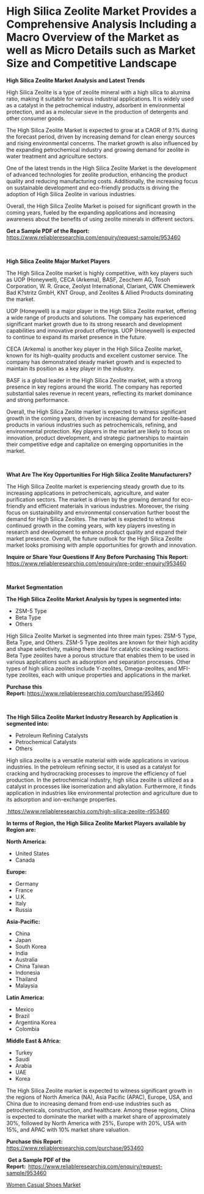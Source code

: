 <p><h1>High Silica Zeolite Market Provides a Comprehensive Analysis Including a Macro Overview of the Market as well as Micro Details such as Market Size and Competitive Landscape</h1></p><p><strong>High Silica Zeolite Market Analysis and Latest Trends</strong></p>
<p><p>High Silica Zeolite is a type of zeolite mineral with a high silica to alumina ratio, making it suitable for various industrial applications. It is widely used as a catalyst in the petrochemical industry, adsorbent in environmental protection, and as a molecular sieve in the production of detergents and other consumer goods.</p><p>The High Silica Zeolite Market is expected to grow at a CAGR of 9.1% during the forecast period, driven by increasing demand for clean energy sources and rising environmental concerns. The market growth is also influenced by the expanding petrochemical industry and growing demand for zeolite in water treatment and agriculture sectors.</p><p>One of the latest trends in the High Silica Zeolite Market is the development of advanced technologies for zeolite production, enhancing the product quality and reducing manufacturing costs. Additionally, the increasing focus on sustainable development and eco-friendly products is driving the adoption of High Silica Zeolite in various industries.</p><p>Overall, the High Silica Zeolite Market is poised for significant growth in the coming years, fueled by the expanding applications and increasing awareness about the benefits of using zeolite minerals in different sectors.</p></p>
<p><strong>Get a Sample PDF of the Report:&nbsp;</strong> <a href="https://www.reliableresearchiq.com/enquiry/request-sample/953460">https://www.reliableresearchiq.com/enquiry/request-sample/953460</a></p>
<p>&nbsp;</p>
<p><strong>High Silica Zeolite Major Market Players</strong></p>
<p><p>The High Silica Zeolite market is highly competitive, with key players such as UOP (Honeywell), CECA (Arkema), BASF, Zeochem AG, Tosoh Corporation, W. R. Grace, Zeolyst International, Clariant, CWK Chemiewerk Bad K?stritz GmbH, KNT Group, and Zeolites & Allied Products dominating the market.</p><p>UOP (Honeywell) is a major player in the High Silica Zeolite market, offering a wide range of products and solutions. The company has experienced significant market growth due to its strong research and development capabilities and innovative product offerings. UOP (Honeywell) is expected to continue to expand its market presence in the future.</p><p>CECA (Arkema) is another key player in the High Silica Zeolite market, known for its high-quality products and excellent customer service. The company has demonstrated steady market growth and is expected to maintain its position as a key player in the industry.</p><p>BASF is a global leader in the High Silica Zeolite market, with a strong presence in key regions around the world. The company has reported substantial sales revenue in recent years, reflecting its market dominance and strong performance.</p><p>Overall, the High Silica Zeolite market is expected to witness significant growth in the coming years, driven by increasing demand for zeolite-based products in various industries such as petrochemicals, refining, and environmental protection. Key players in the market are likely to focus on innovation, product development, and strategic partnerships to maintain their competitive edge and capitalize on emerging opportunities in the market.</p></p>
<p>&nbsp;</p>
<p><strong>What Are The Key Opportunities For High Silica Zeolite Manufacturers?</strong></p>
<p><p>The High Silica Zeolite market is experiencing steady growth due to its increasing applications in petrochemicals, agriculture, and water purification sectors. The market is driven by the growing demand for eco-friendly and efficient materials in various industries. Moreover, the rising focus on sustainability and environmental conservation further boost the demand for High Silica Zeolites. The market is expected to witness continued growth in the coming years, with key players investing in research and development to enhance product quality and expand their market presence. Overall, the future outlook for the High Silica Zeolite market looks promising with ample opportunities for growth and innovation.</p></p>
<p><strong>Inquire or Share Your Questions If Any Before Purchasing This Report:</strong> <a href="https://www.reliableresearchiq.com/enquiry/pre-order-enquiry/953460">https://www.reliableresearchiq.com/enquiry/pre-order-enquiry/953460</a></p>
<p>&nbsp;</p>
<p><strong>Market Segmentation</strong></p>
<p><strong>The High Silica Zeolite Market Analysis by types is segmented into:</strong></p>
<p><ul><li>ZSM-5 Type</li><li>Beta Type</li><li>Others</li></ul></p>
<p><p>High Silica Zeolite Market is segmented into three main types: ZSM-5 Type, Beta Type, and Others. ZSM-5 Type zeolites are known for their high acidity and shape selectivity, making them ideal for catalytic cracking reactions. Beta Type zeolites have a porous structure that enables them to be used in various applications such as adsorption and separation processes. Other types of high silica zeolites include Y-zeolites, Omega-zeolites, and MFI-type zeolites, each with unique properties and applications in the market.</p></p>
<p><strong>Purchase this Report:&nbsp;</strong><a href="https://www.reliableresearchiq.com/purchase/953460">https://www.reliableresearchiq.com/purchase/953460</a></p>
<p>&nbsp;</p>
<p><strong>The High Silica Zeolite Market Industry Research by Application is segmented into:</strong></p>
<p><ul><li>Petroleum Refining Catalysts</li><li>Petrochemical Catalysts</li><li>Others</li></ul></p>
<p><p>High silica zeolite is a versatile material with wide applications in various industries. In the petroleum refining sector, it is used as a catalyst for cracking and hydrocracking processes to improve the efficiency of fuel production. In the petrochemical industry, high silica zeolite is utilized as a catalyst in processes like isomerization and alkylation. Furthermore, it finds application in industries like environmental protection and agriculture due to its adsorption and ion-exchange properties.</p></p>
<p><a href="https://www.reliableresearchiq.com/high-silica-zeolite-r953460">&nbsp;https://www.reliableresearchiq.com/high-silica-zeolite-r953460</a></p>
<p><strong>In terms of Region, the High Silica Zeolite Market Players available by Region are:</strong></p>
<p>
    <p> <strong> North America: </strong>
        <ul>
            <li>United States</li>
            <li>Canada</li>
        </ul>
        </p> 
    <p> <strong> Europe: </strong>
        <ul>
            <li>Germany</li>
            <li>France</li>
            <li>U.K.</li>
            <li>Italy</li>
            <li>Russia</li>
        </ul>
        </p> 
    <p> <strong> Asia-Pacific: </strong>
        <ul>
            <li>China</li>
            <li>Japan</li>
            <li>South Korea</li>
            <li>India</li>
            <li>Australia</li>
            <li>China Taiwan</li>
            <li>Indonesia</li>
            <li>Thailand</li>
            <li>Malaysia</li>
        </ul>
        </p> 
    <p> <strong> Latin America: </strong>
        <ul>
            <li>Mexico</li>
            <li>Brazil</li>
            <li>Argentina Korea</li>
            <li>Colombia</li>
        </ul>
        </p> 
    <p> <strong> Middle East & Africa: </strong>
        <ul>
            <li>Turkey</li>
            <li>Saudi</li>
            <li>Arabia</li>
            <li>UAE</li>
            <li>Korea</li>
        </ul>
    </p>
    </p>
<p><p>The High Silica Zeolite market is expected to witness significant growth in the regions of North America (NA), Asia Pacific (APAC), Europe, USA, and China due to increasing demand from end-use industries such as petrochemicals, construction, and healthcare. Among these regions, China is expected to dominate the market with a market share of approximately 30%, followed by North America with 25%, Europe with 20%, USA with 15%, and APAC with 10% market share valuation.</p></p>
<p><strong>Purchase this Report: </strong><a href="https://www.reliableresearchiq.com/purchase/953460">https://www.reliableresearchiq.com/purchase/953460</a></p>
<p>&nbsp;<strong>Get a Sample PDF of the Report:&nbsp;&nbsp;</strong><a href="https://www.reliableresearchiq.com/enquiry/request-sample/953460">https://www.reliableresearchiq.com/enquiry/request-sample/953460</a></p>
<p><strong></strong></p>
<p><p><a href="https://github.com/VincentButlerjXXf/Market-Research-Report-List-1/blob/main/women-casual-shoes-market.md">Women Casual Shoes Market</a></p></p>